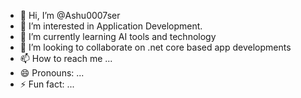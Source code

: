 - 👋 Hi, I’m @Ashu0007ser
- 👀 I’m interested in Application Development.
- 🌱 I’m currently learning AI tools and technology
- 💞️ I’m looking to collaborate on .net core based app developments
- 📫 How to reach me ...
- 😄 Pronouns: ...
- ⚡ Fun fact: ...

<!---
Ashu0007ser/Ashu0007ser is a ✨ special ✨ repository because its `README.md` (this file) appears on your GitHub profile.
You can click the Preview link to take a look at your changes.
--->
